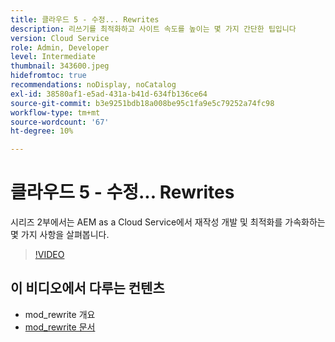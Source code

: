 ```yaml
---
title: 클라우드 5 - 수정... Rewrites
description: 리쓰기를 최적화하고 사이트 속도를 높이는 몇 가지 간단한 팁입니다
version: Cloud Service
role: Admin, Developer
level: Intermediate
thumbnail: 343600.jpeg
hidefromtoc: true
recommendations: noDisplay, noCatalog
exl-id: 38580af1-e5ad-431a-b41d-634fb136ce64
source-git-commit: b3e9251bdb18a008be95c1fa9e5c79252a74fc98
workflow-type: tm+mt
source-wordcount: '67'
ht-degree: 10%

---
```


# 클라우드 5 - 수정... Rewrites

시리즈 2부에서는 AEM as a Cloud Service에서 재작성 개발 및 최적화를 가속화하는 몇 가지 사항을 살펴봅니다.

>[!VIDEO](https://video.tv.adobe.com/v/343600?quality=12&learn=on)

## 이 비디오에서 다루는 컨텐츠

+ mod_rewrite 개요
+ [mod_rewrite 문서](https://httpd.apache.org/docs/current/mod/mod_rewrite.html)

